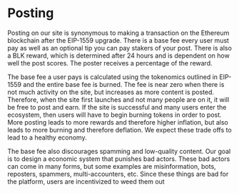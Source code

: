 # Posting

Posting on our site is synonymous to making a transaction on the Ethereum blockchain after the EIP-1559 upgrade. There is a base fee every user must pay as well as an optional tip you can pay stakers of your post. There is also a BLK reward, which is determined after 24 hours and is dependent on how well the post scores. The poster receives a percentage of the reward.&#x20;

The base fee a user pays is calculated using the tokenomics outlined in EIP-1559 and the entire base fee is burned. The fee is near zero when there is not much activity on the site, but increases as more content is posted. Therefore, when the site first launches and not many people are on it, it will be free to post and earn. If the site is successful and many users enter the ecosystem, then users will have to begin burning tokens in order to post. More posting leads to more rewards and therefore higher inflation, but also leads to more burning and therefore deflation. We expect these trade offs to lead to a healthy economy.

The base fee also discourages spamming and low-quality content. Our goal is to design a economic system that punishes bad actors. These bad actors can come in many forms, but some examples are misinformation, bots, reposters, spammers, multi-accounters, etc. Since these things are bad for the platform, users are incentivized to weed them out
